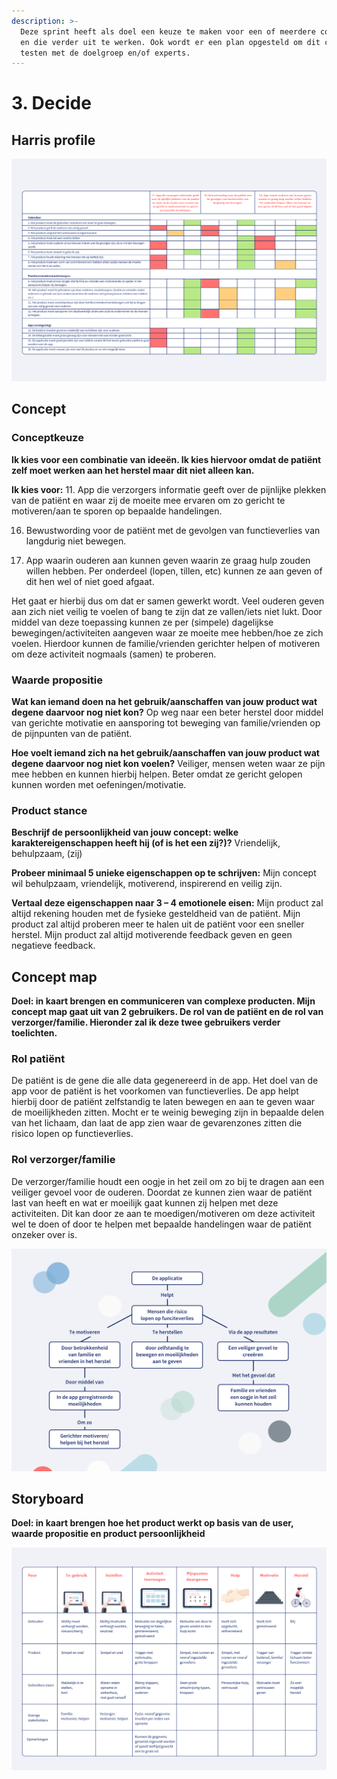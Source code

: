 ```yaml
---
description: >-
  Deze sprint heeft als doel een keuze te maken voor een of meerdere concepten
  en die verder uit te werken. Ook wordt er een plan opgesteld om dit concept te
  testen met de doelgroep en/of experts.
---
```


# 3. Decide

## Harris profile

![Harris profile](../../.gitbook/assets/harris_profile%20%281%29.png)

## Concept

### Conceptkeuze

**Ik kies voor een combinatie van ideeën. Ik kies hiervoor omdat de patiënt zelf moet werken aan het herstel maar dit niet alleen kan.**

**Ik kies voor:**                                                                                                                                               11. App die verzorgers informatie geeft over de pijnlijke plekken van de patiënt en waar zij de moeite mee ervaren om zo gericht te motiveren/aan te sporen op bepaalde handelingen. 

16. Bewustwording voor de patiënt met de gevolgen van functieverlies van langdurig niet bewegen. 

13. App waarin ouderen aan kunnen geven waarin ze graag hulp zouden willen hebben. Per onderdeel \(lopen, tillen, etc\) kunnen ze aan geven of dit hen wel of niet goed afgaat.

Het gaat er hierbij dus om dat er samen gewerkt wordt. Veel ouderen geven aan zich niet veilig te voelen of bang te zijn dat ze vallen/iets niet lukt. Door middel van deze toepassing kunnen ze per \(simpele\) dagelijkse bewegingen/activiteiten aangeven waar ze moeite mee hebben/hoe ze zich voelen. Hierdoor kunnen de familie/vrienden gerichter helpen of motiveren om deze activiteit nogmaals \(samen\) te proberen.

### Waarde propositie

**Wat kan iemand doen na het gebruik/aanschaffen van jouw product wat degene daarvoor nog niet kon?** Op weg naar een beter herstel door middel van gerichte motivatie en aansporing tot beweging van familie/vrienden op de pijnpunten van de patiënt. 

**Hoe voelt iemand zich na het gebruik/aanschaffen van jouw product wat degene daarvoor nog niet kon voelen?** Veiliger, mensen weten waar ze pijn mee hebben en kunnen hierbij helpen. Beter omdat ze gericht gelopen kunnen worden met oefeningen/motivatie. 

### Product stance

**Beschrijf de persoonlijkheid van jouw concept: welke karaktereigenschappen heeft hij \(of is het een zij?\)?** Vriendelijk, behulpzaam, \(zij\) 

**Probeer minimaal 5 unieke eigenschappen op te schrijven:** Mijn concept wil behulpzaam, vriendelijk, motiverend, inspirerend en veilig zijn.

**Vertaal deze eigenschappen naar 3 – 4 emotionele eisen:**                                                                     Mijn product zal altijd rekening houden met de fysieke gesteldheid van de patiënt.                       Mijn product zal altijd proberen meer te halen uit de patiënt voor een sneller herstel.                    Mijn product zal altijd motiverende feedback geven en geen negatieve feedback. 

## Concept map

**Doel: in kaart brengen en communiceren van complexe producten. Mijn concept map gaat uit van 2 gebruikers. De rol van de patiënt en de rol van verzorger/familie. Hieronder zal ik deze twee gebruikers verder toelichten.**

### **Rol patiënt**

De patiënt is de gene die alle data gegenereerd in de app. Het doel van de app voor de patiënt is het voorkomen van functieverlies. De app helpt hierbij door de patiënt zelfstandig te laten bewegen en aan te geven waar de moeilijkheden zitten. Mocht er te weinig beweging zijn in bepaalde delen van het lichaam, dan laat de app zien waar de gevarenzones zitten die risico lopen op functieverlies.

### **Rol verzorger/familie**

De verzorger/familie houdt een oogje in het zeil om zo bij te dragen aan een veiliger gevoel voor de ouderen. Doordat ze kunnen zien waar de patiënt last van heeft en wat er moeilijk gaat kunnen zij helpen met deze activiteiten. Dit kan door ze aan te moedigen/motiveren om deze activiteit wel te doen of door te helpen met bepaalde handelingen waar de patiënt onzeker over is. 

![Concept map applicatie](../../.gitbook/assets/concept_map.png)

## Storyboard

**Doel: in kaart brengen hoe het product werkt op basis van de user, waarde propositie en product persoonlijkheid**

![Storyboard gekozen concept](../../.gitbook/assets/storyboard.png)

